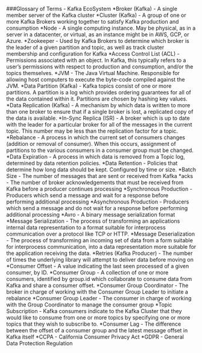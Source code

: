 ###Glossary of Terms - Kafka EcoSystem
*Broker (Kafka) - A single member server of the Kafka cluster
*Cluster (Kafka) - A group of one or more Kafka Brokers working together to satisfy Kafka production and consumption
*Node - A single computing instance. May be physical, as in a server in a datacenter, or virtual, as an instance might be in AWS, GCP, or Azure.
*Zookeeper - Used by Kafka Brokers to determine which broker is the leader of a given partition and topic, as well as track cluster membership and configuration for Kafka
*Access Control List (ACL) - Permissions associated with an object. In Kafka, this typically refers to a user’s permissions with respect to production and consumption, and/or the topics themselves.
*JVM - The Java Virtual Machine. Responsible for allowing host computers to execute the byte-code compiled against the JVM.
*Data Partition (Kafka) - Kafka topics consist of one or more partitions. A partition is a log which provides ordering guarantees for all of the data contained within it. Partitions are chosen by hashing key values.
*Data Replication (Kafka) - A mechanism by which data is written to more than one broker to ensure that if a single broker is lost, a replicated copy of the data is available.
*In-Sync Replica (ISR) - A broker which is up to date with the leader for a particular broker for all of the messages in the current topic. This number may be less than the replication factor for a topic.
*Rebalance - A process in which the current set of consumers changes (addition or removal of consumer). When this occurs, assignment of partitions to the various consumers in a consumer group must be changed.
*Data Expiration - A process in which data is removed from a Topic log, determined by data retention policies.
*Data Retention - Policies that determine how long data should be kept. Configured by time or size.
*Batch Size - The number of messages that are sent or received from Kafka
*acks - The number of broker acknowledgements that must be received from Kafka before a producer continues processing
*Synchronous Production - Producers which send a message and wait for a response before performing additional processing
*Asynchronous Production - Producers which send a message and do not wait for a response before performing additional processing
*Avro - A binary message serialization format
*Message Serialization - The process of transforming an applications internal data representation to a format suitable for interprocess communication over a protocol like TCP or HTTP.
*Message Deserialization - The process of transforming an incoming set of data from a form suitable for interprocess communication, into a data representation more suitable for the application receiving the data.
*Retries (Kafka Producer) - The number of times the underlying library will attempt to deliver data before moving on
*Consumer Offset - A value indicating the last seen processed of a given consumer, by ID.
*Consumer Group - A collection of one or more consumers, identified by group.id which collaborate to consume data from Kafka and share a consumer offset.
*Consumer Group Coordinator - The broker in charge of working with the Consumer Group Leader to initiate a rebalance
*Consumer Group Leader - The consumer in charge of working with the Group Coordinator to manage the consumer group
*Topic Subscription - Kafka consumers indicate to the Kafka Cluster that they would like to consume from one or more topics by specifying one or more topics that they wish to subscribe to.
*Consumer Lag - The difference between the offset of a consumer group and the latest message offset in Kafka itself
*CCPA - California Consumer Privacy Act
*GDPR - General Data Protection Regulation